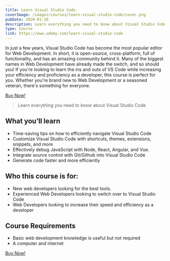 ```yaml
---
title: Learn Visual Studio Code
coverImage: /images/courses/learn-visual-studio-code/cover.png
pubDate: 2020-01-10
description: Learn everything you need to know about Visual Studio Code!
type: Course
link: https://www.udemy.com/learn-visual-studio-code
---
```


In just a few years, Visual Studio Code has become the most popular editor for Web Development. In short, it is open-source, cross-platform, full of functionality, and has an amazing community behind it. Many of the biggest names in Web Development have already made the switch, and so should you! If you're looking to learn the ins and outs of VS Code while increasing your efficiency and proficiency as a developer, this course is perfect for you. Whether you're brand new to Web Development or a seasoned veteran, there's something for everyone.

[Buy Now!](https://www.udemy.com/learn-visual-studio-code)

> Learn everything you need to know about Visual Studio Code

## What you’ll learn

- Time-saving tips on how to efficiently navigate Visual Studio Code
- Customize Visual Studio Code with shortcuts, themes, extensions, snippets, and more
- Effectively debug JavaScript with Node, React, Angular, and Vue.
- Integrate source control with Git/Github into Visual Studio Code
- Generate code faster and more efficiently

## Who this course is for:

- New web developers looking for the best tools.
- Experienced Web Developers looking to switch over to Visual Studio Code
- Web Developers looking to increase their speed and efficiency as a developer

## Course Requirements

- Basic web development knowledge is useful but not required
- A computer and internet

[Buy Now!](https://www.udemy.com/learn-visual-studio-code)
